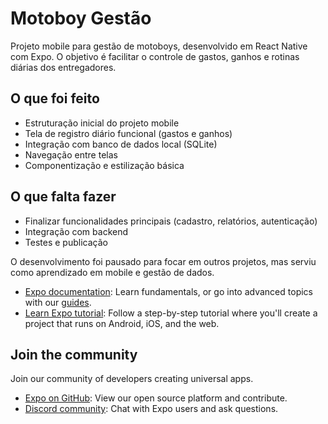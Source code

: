 # Motoboy Gestão

Projeto mobile para gestão de motoboys, desenvolvido em React Native com Expo. O objetivo é facilitar o controle de gastos, ganhos e rotinas diárias dos entregadores.

## O que foi feito
- Estruturação inicial do projeto mobile
- Tela de registro diário funcional (gastos e ganhos)
- Integração com banco de dados local (SQLite)
- Navegação entre telas
- Componentização e estilização básica

## O que falta fazer
- Finalizar funcionalidades principais (cadastro, relatórios, autenticação)
- Integração com backend
- Testes e publicação

O desenvolvimento foi pausado para focar em outros projetos, mas serviu como aprendizado em mobile e gestão de dados.

- [Expo documentation](https://docs.expo.dev/): Learn fundamentals, or go into advanced topics with our [guides](https://docs.expo.dev/guides).
- [Learn Expo tutorial](https://docs.expo.dev/tutorial/introduction/): Follow a step-by-step tutorial where you'll create a project that runs on Android, iOS, and the web.

## Join the community

Join our community of developers creating universal apps.

- [Expo on GitHub](https://github.com/expo/expo): View our open source platform and contribute.
- [Discord community](https://chat.expo.dev): Chat with Expo users and ask questions.
